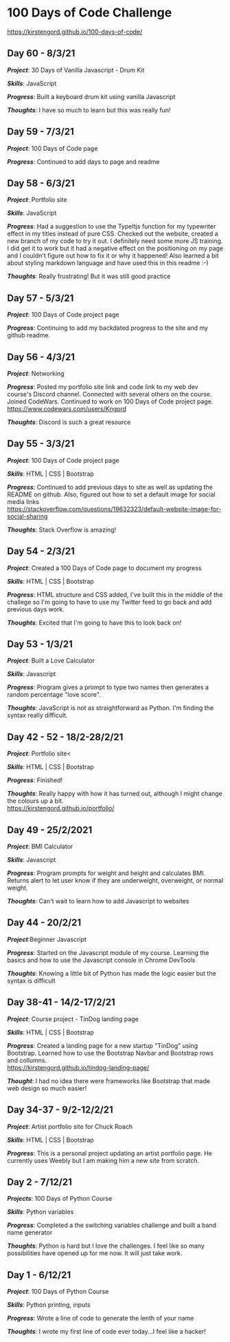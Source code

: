 # 100 Days of Code Challenge<br>
https://kirstengord.github.io/100-days-of-code/

## Day 60 - 8/3/21
_**Project**_: 30 Days of Vanilla Javascript - Drum Kit

_**Skills**_: JavaScript

_**Progress**_: Built a keyboard drum kit using vanilla Javascript

_**Thoughts**_: I have so much to learn but this was really fun!

## Day 59 - 7/3/21
_**Project**_: 100 Days of Code page

_**Progress**_: Continued to add days to page and readme

## Day 58 - 6/3/21
_**Project**_: Portfolio site

_**Skills**_: JavaScript

_**Progress**_: Had a suggestion to use the TypeItjs function for my typewriter effect in my titles instead of pure CSS. Checked out the website, created a new     branch of my code to try it out. I definitely need some more JS training. I did get it to work but it had a negative effect on the positioning on my page and I   couldn't figure out how to fix it or why it happened! Also learned a bit about styling markdown language and have used this in this readme :-)

_**Thoughts**_: Really frustrating! But it was still good practice

## Day 57 - 5/3/21
_**Project**_: 100 Days of Code project page

_**Progress**_: Continuing to add my backdated progress to the site and my github readme.

## Day 56 - 4/3/21 ##
_**Project**_: Networking

_**Progress**_: Posted my portfolio site link and code link to my web dev course's Discord channel. Connected with several others on the course. Joined CodeWars. Continued to work on 100 Days of Code project page.<br>
https://www.codewars.com/users/Kngord

_**Thoughts**_: Discord is such a great resource

## Day 55 - 3/3/21
_**Project**_: 100 Days of Code project page

_**Skills**_: HTML | CSS | Bootstrap

_**Progress**_: Continued to add previous days to site as well as updating the README on github. Also, figured out how to set a default image for social media links</br>
  https://stackoverflow.com/questions/19632323/default-website-image-for-social-sharing

_**Thoughts**_: Stack Overflow is amazing!
  
## Day 54 - 2/3/21
_**Project**_: Created a 100 Days of Code page to document my progress

_**Skills**_: HTML | CSS | Bootstrap

_**Progress**_: HTML structure and CSS added, I've built this in the middle of the challege so I'm going to have to use my Twitter feed to go back and add previous days work.

_**Thoughts**_: Excited that I'm going to have this to look back on!

## Day 53 - 1/3/21
_**Project**_: Built a Love Calculator

_**Skills**_: Javascript

_**Progress**_: Program gives a prompt to type two names then generates a random percentage "love score".

_**Thoughts**_: JavaScript is not as straightforward as Python. I'm finding the syntax really difficult.
  
## Day 42 - 52 - 18/2-28/2/21
_**Project**_: Portfolio site<

_**Skills**_: HTML | CSS | Bootstrap

_**Progress**_: Finished!

_**Thoughts**_: Really happy with how it has turned out, although I might change the colours up a bit.</br>
  https://kirstengord.github.io/portfolio/
  
## Day 49 - 25/2/2021
_**Project**_: BMI Calculator

_**Skills**_: Javascript

_**Progress**_: Program prompts for weight and height and calculates BMI. Returns alert to let user know if they are underweight, overweight, or normal weight.

_**Thoughts**_: Can't wait to learn how to add Javascript to websites
  
## Day 44 - 20/2/21
_**Project**_:Beginner Javascript

_**Progress**_: Started on the Javascript module of my course. Learning the basics and how to use the Javascript console in Chrome DevTools

_**Thoughts**_: Knowing a little bit of Python has made the logic easier but the syntax is difficult<p>
    
## Day 38-41 - 14/2-17/2/21
_**Project**_: Course project - TinDog landing page

_**Skills**_: HTML | CSS | Bootstrap

_**Progress**_: Created a landing page for a new startup "TinDog" using Bootstrap. Learned how to use the Bootstrap Navbar and Bootstrap rows and collumns.</br>
https://kirstengord.github.io/tindog-landing-page/  

_**Thought**_: I had no idea there were frameworks like Bootstrap that made web design so much easier!
  
## Day 34-37 - 9/2-12/2/21
_**Project**_: Artist portfolio site for Chuck Roach

_**Skills**_: HTML | CSS | Bootstrap

_**Progress**_: This is a personal project updating an artist portfolio page. He currently uses Weebly but I am making him a new site from scratch.

## Day 2 - 7/12/21
_**Projects**_: 100 Days of Python Course

_**Skills**_: Python variables

_**Progress**_: Completed a the switching variables challenge and built a band name generator

_**Thoughts**_: Python is hard but I love the challenges. I feel like so many possibilities have opened up for me now. It will just take work.

## Day 1 - 6/12/21
_**Project**_: 100 Days of Python Course

_**Skills**_: Python printing, inputs

_**Progress**_: Wrote a line of code to generate the lenth of your name

_**Thoughts**_: I wrote my first line of code ever today...I feel like a hacker!

